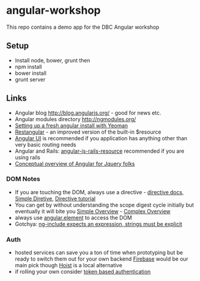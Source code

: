 angular-workshop
================

This repo contains a demo app for the DBC Angular workshop

## Setup

* Install node, bower, grunt then
* npm install
* bower install
* grunt server

## Links

* Angular blog http://blog.angularjs.org/ - good for news etc.
* Angular modules directory http://ngmodules.org/
* [Setting up a fresh angular install with Yeoman](http://www.sitepoint.com/kickstart-your-angularjs-development-with-yeoman-grunt-and-bower/)
* [Restangular](http://ngmodules.org/modules/restangular) - an improved version of
  the built-in $resource
* [Angular UI](https://github.com/angular-ui/ui-router) is recommended if you
  application has anything other than very basic routing needs
* Angular and Rails: [angular-js-rails-resource](http://ngmodules.org/modules/angularjs-rails-resource)
 recommended if you are using rails
* [Conceptual overview of Angular for Jquery folks](http://stackoverflow.com/questions/14994391/how-do-i-think-in-angularjs-if-i-have-a-jquery-background)

### DOM Notes

* If you are touching the DOM, always use a directive - [directive docs](http://docs.angularjs.org/guide/directive), [Simple Diretive](http://jsfiddle.net/A8Vgk/7/), [Directive tutorial](http://www.befundoo.com/university/tutorials/angularjs-directives-tutorial/)
* You can get by without understanding the scope digest cycle initially but eventually it will bite you [Simple Overview](http://onehungrymind.com/notes-on-angularjs-scope-life-cycle/) - [Complex Overview](https://github.com/angular/angular.js/wiki/Understanding-Scopes)
* always use [angular.element](http://docs.angularjs.org/api/angular.element) to access the DOM
* Gotchya: [ng-include expects an expression, strings must be explicit](http://stackoverflow.com/questions/12521905/angularjs-ng-include-does-not-include-view-unless-passed-in-scope)

### Auth

* hosted services can save you a ton of time when prototyping but be ready to switch them out for your own backend [Firebase](https://www.firebase.com/) would be our main pick though [Hoist](http://hoistapps.com/) is a local alternative
* if rolling your own consider [token based authentication](http://blog.auth0.com/2014/01/07/angularjs-authentication-with-cookies-vs-token/)



